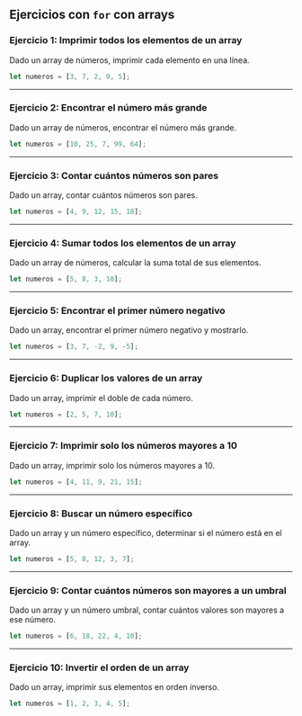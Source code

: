 ## Ejercicios con `for` con arrays

### **Ejercicio 1: Imprimir todos los elementos de un array**  
Dado un array de números, imprimir cada elemento en una línea.

```javascript
let numeros = [3, 7, 2, 9, 5];

```

---

### **Ejercicio 2: Encontrar el número más grande**  
Dado un array de números, encontrar el número más grande.

```javascript
let numeros = [10, 25, 7, 99, 64];

```

---

### **Ejercicio 3: Contar cuántos números son pares**  
Dado un array, contar cuántos números son pares.

```javascript
let numeros = [4, 9, 12, 15, 18];

```

---

### **Ejercicio 4: Sumar todos los elementos de un array**  
Dado un array de números, calcular la suma total de sus elementos.

```javascript
let numeros = [5, 8, 3, 10];

```

---

### **Ejercicio 5: Encontrar el primer número negativo**  
Dado un array, encontrar el primer número negativo y mostrarlo.

```javascript
let numeros = [3, 7, -2, 9, -5];

```

---

### **Ejercicio 6: Duplicar los valores de un array**  
Dado un array, imprimir el doble de cada número.

```javascript
let numeros = [2, 5, 7, 10];

```

---

### **Ejercicio 7: Imprimir solo los números mayores a 10**  
Dado un array, imprimir solo los números mayores a 10.

```javascript
let numeros = [4, 11, 9, 21, 15];

```

---

### **Ejercicio 8: Buscar un número específico**  
Dado un array y un número específico, determinar si el número está en el array.

```javascript
let numeros = [5, 8, 12, 3, 7];

```

---

### **Ejercicio 9: Contar cuántos números son mayores a un umbral**  
Dado un array y un número umbral, contar cuántos valores son mayores a ese número.

```javascript
let numeros = [6, 18, 22, 4, 10];

```

---

### **Ejercicio 10: Invertir el orden de un array**  
Dado un array, imprimir sus elementos en orden inverso.

```javascript
let numeros = [1, 2, 3, 4, 5];

```
